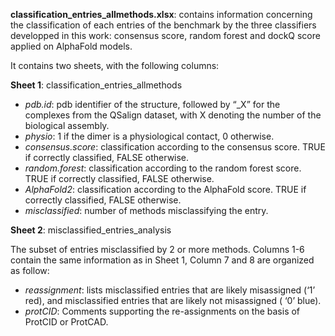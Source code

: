 **classification_entries_allmethods.xlsx**: contains information concerning the classification of each entries of the benchmark by the three classifiers developped in this work: consensus score, random forest and dockQ score applied on AlphaFold models.

It contains two sheets, with the following columns:

**Sheet 1**: classification_entries_allmethods

- *pdb.id*: pdb identifier of the structure, followed by “_X” for the complexes from the QSalign dataset, with X denoting the number of the biological assembly.
- *physio*: 1 if the dimer is a physiological contact, 0 otherwise.
- *consensus.score*: classification according to the consensus score. TRUE if correctly classified, FALSE otherwise.
- *random.forest*: classification according to the random forest score. TRUE if correctly classified, FALSE otherwise.
- *AlphaFold2*: classification according to the AlphaFold score. TRUE if correctly classified, FALSE otherwise.
- *misclassified*: number of methods misclassifying the entry.

**Sheet 2**: misclassified_entries_analysis

The subset of entries misclassified by 2 or more methods. Columns 1-6 contain the same information as in Sheet 1, Column 7 and 8 are organized as follow:
- *reassignment*: lists misclassified entries that are likely misassigned  (‘1’ red), and misclassified entries that are likely not misassigned ( ‘0’ blue). 
- *protCID*: Comments supporting the re-assignments on the basis of ProtCID or ProtCAD.
